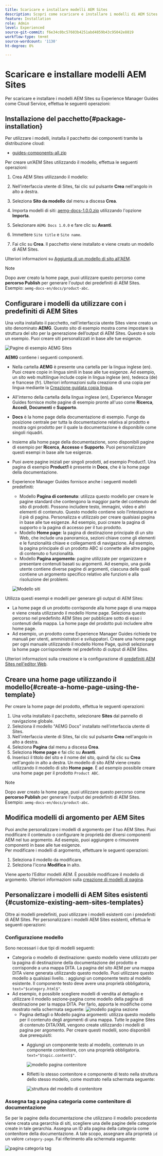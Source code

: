```yaml
---
title: Scaricare e installare modelli AEM Sites
description: Scopri come scaricare e installare i modelli di AEM Sites
feature: Installation
role: Admin
level: Experienced
source-git-commit: f6e34c0bc57603b4251abd4859b43c95042e8819
workflow-type: tm+mt
source-wordcount: '1130'
ht-degree: 0%

---
```



# Scaricare e installare modelli AEM Sites

Per scaricare e installare i modelli AEM Sites su Experience Manager Guides come Cloud Service, effettua le seguenti operazioni:

## Installazione del pacchetto{#package-installation}

Per utilizzare i modelli, installa il pacchetto dei componenti tramite la distribuzione cloud:
- [guides-components-all.zip](https://github.com/adobe/aemg-sites-components/releases/tag/v1.0.0)



Per creare un’AEM Sites utilizzando il modello, effettua le seguenti operazioni:


1. Crea AEM Sites utilizzando il modello:
1. Nell&#39;interfaccia utente di Sites, fai clic sul pulsante **Crea** nell&#39;angolo in alto a destra.
1. Seleziona **Sito da modello** dal menu a discesa **Crea**.

1. Importa modelli di siti: [aemg-docs-1.0.0.zip](https://github.com/adobe/aemg-sites-template/releases/tag/v1.0.0) utilizzando l&#39;opzione **Importa**.
1. Selezionare `AEMG Docs 1.0.0` e fare clic su **Avanti**.
1. Immettere `Site title` e `Site name`.
1. Fai clic su **Crea**. Il pacchetto viene installato e viene creato un modello di AEM Sites.

Ulteriori informazioni su [Aggiunta di un modello di sito all&#39;AEM](https://experienceleague.adobe.com/it/docs/experience-manager-cloud-service/content/sites/administering/site-creation/site-templates#adding).


>[!NOTE]
>
>Dopo aver creato la home page, puoi utilizzare questo percorso come **percorso Publish** per generare l&#39;output dei predefiniti di AEM Sites. Esempio: `aemg-docs-en/docs/product-abc`.


## Configurare i modelli da utilizzare con i predefiniti di AEM Sites

Una volta installato il pacchetto, nell&#39;interfaccia utente Sites viene creato un sito denominato **AEMG**. Questo sito di esempio mostra come impostare la struttura del sito per la generazione dell’output di AEM Sites. Questo è solo un esempio. Puoi creare siti personalizzati in base alle tue esigenze.

![Pagine di esempio AEMG Sites](assets/aemg-sites-sample-pages.png)


**AEMG** contiene i seguenti componenti.
- Nella cartella **AEMG** è presente una cartella per la lingua inglese (en). Puoi creare copie in lingua simili in base alle tue esigenze. Ad esempio, un sito web multilingue include copie in lingua inglese (en), tedesca (de) e francese (fr).  Ulteriori informazioni sulla creazione di una copia per lingua mediante la [Creazione guidata copia lingua](https://experienceleague.adobe.com/it/docs/experience-manager-65/content/sites/administering/introduction/tc-wizard).
- All&#39;interno della cartella della lingua inglese (en), Experience Manager Guides fornisce molte pagine di esempio pronte all&#39;uso come **Ricerca**, **Accedi**, **Documenti** e **Supporto**.

- **Docs** è la home page della documentazione di esempio. Funge da posizione centrale per tutta la documentazione relativa al prodotto
e mostra ogni prodotto per il quale la documentazione è disponibile come singoli riquadri.

- Insieme alla home page della documentazione, sono disponibili pagine di esempio per **Ricerca**, **Accesso** e **Supporto**. Puoi personalizzare questi esempi in base alle tue esigenze.
- Puoi avere pagine iniziali per singoli prodotti, ad esempio Product1. Una pagina di esempio **Product1** è presente in **Docs**, che è la home page della documentazione.

- Experience Manager Guides fornisce anche i seguenti modelli predefiniti:

   - Modello **Pagina di contenuto**: utilizza questo modello per creare le pagine standard che contengono la maggior parte del contenuto del sito di prodotti. Possono includere testo, immagini, video e altri elementi di contenuto. Questo modello contiene solo l’intestazione e il piè di pagina. Personalizza e utilizzalo per creare qualsiasi pagina in base alle tue esigenze. Ad esempio, puoi creare la pagina di supporto o la pagina di accesso per il tuo prodotto.
   - Modello **Home page**: la pagina di destinazione principale di un sito Web, che include una panoramica, sezioni chiave come gli elementi e le funzionalità chiave e collegamenti di navigazione. Ad esempio, la pagina principale di un prodotto ABC si connette alle altre pagine di contenuto o funzionalità.
   - Modello **Pagina argomento**: pagine utilizzate per organizzare e presentare contenuti basati su argomenti. Ad esempio, una guida utente contiene diverse pagine di argomenti, ciascuna delle quali contiene un argomento specifico relativo alle funzioni e alla risoluzione dei problemi.

  ![Modello siti](assets/sites-ui-templates.png)

Utilizza questi esempi e modelli per generare gli output di AEM Sites:
- La home page di un prodotto corrisponde alla home page di una mappa e viene creata utilizzando il modello Home page. Seleziona questo percorso nel predefinito AEM Sites per pubblicare sotto di esso i contenuti della mappa. La home page del prodotto può includere altre home page.
- Ad esempio, un prodotto come Experience Manager Guides richiede tre manuali per utenti, amministratori e sviluppatori.  Creare una home page per ogni manuale utilizzando il modello Home Page, quindi selezionare la home page corrispondente nel predefinito di output di AEM Sites.

Ulteriori informazioni sulla creazione e la configurazione di [predefiniti AEM Sites nell&#39;editor Web](../user-guide/generate-output-aem-site-web-editor.md).

## Creare una home page utilizzando il modello{#create-a-home-page-using-the-template}

Per creare la home page del prodotto, effettua le seguenti operazioni:
1. Una volta installato il pacchetto, selezionare **Sites** dal pannello di navigazione globale.
1. Seleziona il modello &quot;AEMG Docs&quot; installato nell’interfaccia utente di Sites.
1. Nell&#39;interfaccia utente di Sites, fai clic sul pulsante **Crea** nell&#39;angolo in alto a destra.
1. Seleziona **Pagina** dal menu a discesa **Crea**.
1. Seleziona **Home page** e fai clic su **Avanti**.
1. Inserisci il titolo del sito e il nome del sito, quindi fai clic su **Crea** nell&#39;angolo in alto a destra. Un modello di sito AEM viene creato utilizzando il modello di sito **Home page**. È ad esempio possibile creare una home page per il prodotto `Product ABC`.


>[!NOTE]
>
>Dopo aver creato la home page, puoi utilizzare questo percorso come **percorso Publish** per generare l&#39;output dei predefiniti di AEM Sites. Esempio: `aemg-docs-en/docs/product-abc`.

## Modifica modelli di argomento per AEM Sites

Puoi anche personalizzare i modelli di argomento per il tuo AEM Sites. Puoi modificare il contenuto o configurare le proprietà dei diversi componenti AEM nel tuo argomento. Ad esempio, puoi aggiungere o rimuovere componenti in base alle tue esigenze.\
Per modificare i modelli di argomento, effettuare le seguenti operazioni:
1. Seleziona il modello da modificare.
1. Seleziona l&#39;icona **Modifica** in alto.

Viene aperto l’Editor modelli AEM. È possibile modificare il modello di argomento. Ulteriori informazioni sulla [creazione di modelli di pagina](https://experienceleague.adobe.com/it/docs/experience-manager-65/content/sites/authoring/siteandpage/templates#editing-a-template-structure-template-author).


## Personalizzare i modelli di AEM Sites esistenti {#customize-existing-aem-sites-templates}

Oltre ai modelli predefiniti, puoi utilizzare i modelli esistenti con i predefiniti di AEM Sites. Per personalizzare i modelli AEM Sites esistenti, effettua le seguenti operazioni:

### Configurazione modello

Sono necessari i due tipi di modelli seguenti:

- Categoria o modello di destinazione: questo modello viene utilizzato per la pagina di destinazione della documentazione del prodotto e corrisponde a una mappa DITA.  La pagina del sito AEM per una mappa DITA viene generata utilizzando questo modello. Puoi utilizzare questo modello a qualsiasi livello.
: aggiungi un componente testo al modello esistente. Il componente testo deve avere una proprietà obbligatoria, `text="$category.html$"`.
- Ad esempio, è possibile scegliere modelli di vendita al dettaglio e utilizzare il modello sezione-pagina come modello della pagina di destinazione per la mappa DITA. Per farlo, apporta le modifiche come mostrato nella schermata seguente:
  ![modello pagina sezione](assets/customize-existing-aem-templates-section.png)
   - Pagina dettagli o Modello pagina argomenti: utilizza questo modello per il contenuto degli argomenti di una mappa. Tutte le pagine Sites di contenuto DITA/XML vengono create utilizzando i modelli di pagina per argomento. Per creare questi modelli, sono disponibili due prerequisiti:
      - Aggiungi un componente testo al modello, contenuto in un componente contenitore, con una proprietà obbligatoria. `text="$topic.content$"`.

        ![modello pagina contenitore](assets/customize-existing-aem-templates-container.png)
      - Rifletti lo stesso contenitore e componente di testo nella struttura dello stesso modello, come mostrato nella schermata seguente:

        ![struttura del modello di contenitore](assets/customize-existing-aem-templates-structure.png)

### Assegna tag a pagina categoria come contenitore di documentazione

Se per le pagine della documentazione che utilizzano il modello precedente viene creata una gerarchia di siti, scegliere una delle pagine delle categorie create in tale gerarchia. Assegna un ID alla pagina della categoria come contenitore della documentazione.
A tale scopo, assegnare alla proprietà `id` un valore `category-page`. Fai riferimento alla schermata seguente:

![pagina categoria tag](assets/customize-existing-aem-templates-tagging.png)






